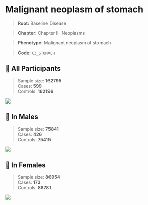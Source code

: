 # Malignant neoplasm of stomach

> **Root:** Baseline Disease  

> **Chapter:** Chapter II- Neoplasms  

> **Phenotype:** Malignant neoplasm of stomach  

> **Code:** `C3_STOMACH`

## 🧪 All Participants  
> Sample size: **162795**  
> Cases: **599**  
> Controls: **162196**
<img src="/Disease/Figures/ALL/Incidence/C3_STOMACH.png"/>
<CsvTable src="/Disease/Data/ALL/Incidence/COX_C3_STOMACH.csv" label="🔍 View full results" />

## 👨 In Males  
> Sample size: **75841**  
> Cases: **426**  
> Controls: **75415**
<img src="/Disease/Figures/Male/Incidence/C3_STOMACH.png"/>
<CsvTable src="/Disease/Data/Male/Incidence/COX_C3_STOMACH.csv" label="🔍 View full results" />

## 👩 In Females  
> Sample size: **86954**  
> Cases: **173**  
> Controls: **86781**
<img src="/Disease/Figures/Female/Incidence/C3_STOMACH.png"/>
<CsvTable src="/Disease/Data/Female/Incidence/COX_C3_STOMACH.csv" label="🔍 View full results" />
